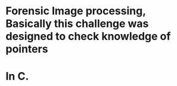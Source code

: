 # Forensic Image processing, Basically this challenge was designed to check knowledge of pointers
#  In C.